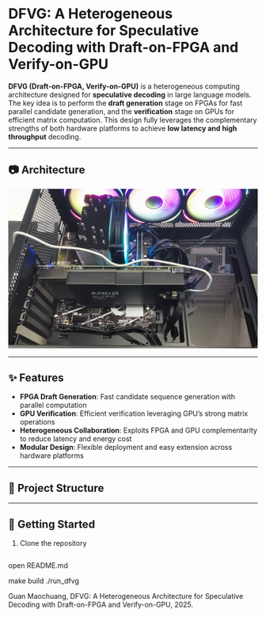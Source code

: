 
# DFVG: A Heterogeneous Architecture for Speculative Decoding with Draft-on-FPGA and Verify-on-GPU

**DFVG (Draft-on-FPGA, Verify-on-GPU)** is a heterogeneous computing architecture designed for **speculative decoding** in large language models.  
The key idea is to perform the **draft generation** stage on FPGAs for fast parallel candidate generation, and the **verification** stage on GPUs for efficient matrix computation. This design fully leverages the complementary strengths of both hardware platforms to achieve **low latency and high throughput** decoding.

---

## 📷 Architecture

![DFVG Architecture](v80_fpga.jpg)

---

## ✨ Features

- **FPGA Draft Generation**: Fast candidate sequence generation with parallel computation  
- **GPU Verification**: Efficient verification leveraging GPU’s strong matrix operations  
- **Heterogeneous Collaboration**: Exploits FPGA and GPU complementarity to reduce latency and energy cost  
- **Modular Design**: Flexible deployment and easy extension across hardware platforms  

---

## 📂 Project Structure

---

## 🚀 Getting Started

1. Clone the repository
   ```bash


open README.md

make build
./run_dfvg

Guan Maochuang, DFVG: A Heterogeneous Architecture for Speculative Decoding with Draft-on-FPGA and Verify-on-GPU, 2025.

